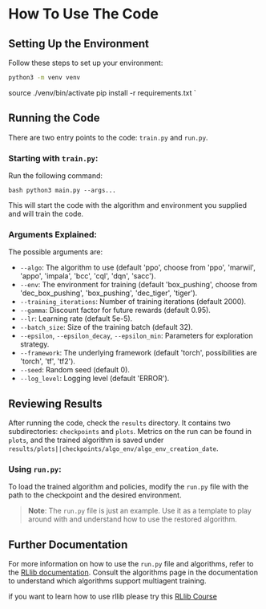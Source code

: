 # How To Use The Code

## Setting Up the Environment

Follow these steps to set up your environment:

```bash
python3 -m venv venv
```
source ./venv/bin/activate
pip install -r requirements.txt
`

## Running the Code

There are two entry points to the code: `train.py` and `run.py`.

### Starting with `train.py`:

Run the following command:

`bash
python3 main.py --args...
`

This will start the code with the algorithm and environment you supplied and will train the code.

### Arguments Explained:

The possible arguments are:

- `--algo`: The algorithm to use (default 'ppo', choose from 'ppo', 'marwil', 'appo', 'impala', 'bcc', 'cql', 'dqn', 'sacc').
- `--env`: The environment for training (default 'box_pushing', choose from 'dec_box_pushing', 'box_pushing', 'dec_tiger', 'tiger').
- `--training_iterations`: Number of training iterations (default 2000).
- `--gamma`: Discount factor for future rewards (default 0.95).
- `--lr`: Learning rate (default 5e-5).
- `--batch_size`: Size of the training batch (default 32).
- `--epsilon`, `--epsilon_decay`, `--epsilon_min`: Parameters for exploration strategy.
- `--framework`: The underlying framework (default 'torch', possibilities are 'torch', 'tf', 'tf2').
- `--seed`: Random seed (default 0).
- `--log_level`: Logging level (default 'ERROR').


## Reviewing Results

After running the code, check the `results` directory. It contains two subdirectories: `checkpoints` and `plots`. Metrics on the run can be found in `plots`, and the trained algorithm is saved under `results/plots||checkpoints/algo_env/algo_env_creation_date`.

### Using `run.py`:

To load the trained algorithm and policies, modify the `run.py` file with the path to the checkpoint and the desired environment.

> **Note**: The `run.py` file is just an example. Use it as a template to play around with and understand how to use the restored algorithm.

## Further Documentation

For more information on how to use the `run.py` file and algorithms, refer to the [RLlib documentation](https://docs.ray.io/en/master/rllib/index.html). Consult the algorithms page in the documentation to understand which algorithms support multiagent training.

if you want to learn how to use rllib please try this [RLlib Course](https://applied-rl-course.netlify.app/)
